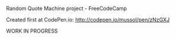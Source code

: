 Random Quote Machine project - FreeCodeCamp

Created first at CodePen.io: http://codepen.io/mussol/pen/zNzGXJ

WORK IN PROGRESS
